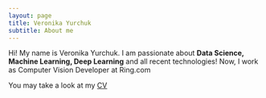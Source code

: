 ```yaml
---
layout: page
title: Veronika Yurchuk 
subtitle: About me
---
```

Hi! My name is Veronika Yurchuk. I am passionate about **Data Science, Machine Learning, Deep Learning** and all recent technologies! Now, I work as Computer Vision Developer at Ring.com 

You may take a look at my [CV](https://drive.google.com/open?id=0B_vSBSclcV1gOHhJU3k4WThZdzQ)
